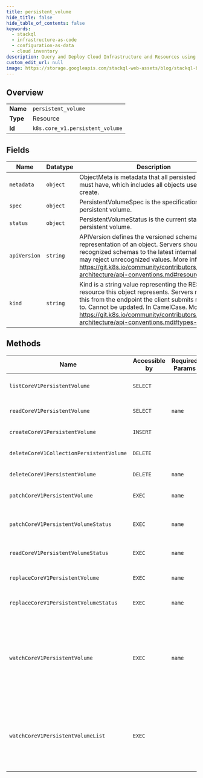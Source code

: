 ```yaml
---
title: persistent_volume
hide_title: false
hide_table_of_contents: false
keywords:
  - stackql
  - infrastructure-as-code
  - configuration-as-data
  - cloud inventory
description: Query and Deploy Cloud Infrastructure and Resources using SQL
custom_edit_url: null
image: https://storage.googleapis.com/stackql-web-assets/blog/stackql-blog-post-featured-image.png
---
```

  
    

## Overview
<table><tbody>
<tr><td><b>Name</b></td><td><code>persistent_volume</code></td></tr>
<tr><td><b>Type</b></td><td>Resource</td></tr>
<tr><td><b>Id</b></td><td><code>k8s.core_v1.persistent_volume</code></td></tr>
</tbody></table>

## Fields
| Name | Datatype | Description |
| ---- | -------- | ----------- |
| `metadata` | `object` | ObjectMeta is metadata that all persisted resources must have, which includes all objects users must create. |
| `spec` | `object` | PersistentVolumeSpec is the specification of a persistent volume. |
| `status` | `object` | PersistentVolumeStatus is the current status of a persistent volume. |
| `apiVersion` | `string` | APIVersion defines the versioned schema of this representation of an object. Servers should convert recognized schemas to the latest internal value, and may reject unrecognized values. More info: https://git.k8s.io/community/contributors/devel/sig-architecture/api-conventions.md#resources |
| `kind` | `string` | Kind is a string value representing the REST resource this object represents. Servers may infer this from the endpoint the client submits requests to. Cannot be updated. In CamelCase. More info: https://git.k8s.io/community/contributors/devel/sig-architecture/api-conventions.md#types-kinds |
## Methods
| Name | Accessible by | Required Params | Description |
| ---- | ------------- | --------------- | ----------- |
| `listCoreV1PersistentVolume` | `SELECT` |  | list or watch objects of kind PersistentVolume |
| `readCoreV1PersistentVolume` | `SELECT` | `name` | read the specified PersistentVolume |
| `createCoreV1PersistentVolume` | `INSERT` |  | create a PersistentVolume |
| `deleteCoreV1CollectionPersistentVolume` | `DELETE` |  | delete collection of PersistentVolume |
| `deleteCoreV1PersistentVolume` | `DELETE` | `name` | delete a PersistentVolume |
| `patchCoreV1PersistentVolume` | `EXEC` | `name` | partially update the specified PersistentVolume |
| `patchCoreV1PersistentVolumeStatus` | `EXEC` | `name` | partially update status of the specified PersistentVolume |
| `readCoreV1PersistentVolumeStatus` | `EXEC` | `name` | read status of the specified PersistentVolume |
| `replaceCoreV1PersistentVolume` | `EXEC` | `name` | replace the specified PersistentVolume |
| `replaceCoreV1PersistentVolumeStatus` | `EXEC` | `name` | replace status of the specified PersistentVolume |
| `watchCoreV1PersistentVolume` | `EXEC` | `name` | watch changes to an object of kind PersistentVolume. deprecated: use the 'watch' parameter with a list operation instead, filtered to a single item with the 'fieldSelector' parameter. |
| `watchCoreV1PersistentVolumeList` | `EXEC` |  | watch individual changes to a list of PersistentVolume. deprecated: use the 'watch' parameter with a list operation instead. |
